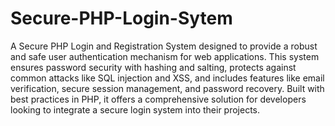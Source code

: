 # Secure-PHP-Login-Sytem

<p>
A Secure PHP Login and Registration System designed to provide a robust and safe user authentication mechanism for web applications. This system ensures password security with hashing and salting, protects against common attacks like SQL injection and XSS, and includes features like email verification, secure session management, and password recovery. Built with best practices in PHP, it offers a comprehensive solution for developers looking to integrate a secure login system into their projects.
</p>